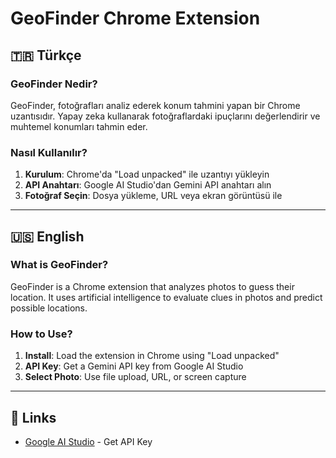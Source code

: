 # GeoFinder Chrome Extension

## 🇹🇷 Türkçe

### GeoFinder Nedir?
GeoFinder, fotoğrafları analiz ederek konum tahmini yapan bir Chrome uzantısıdır. Yapay zeka kullanarak fotoğraflardaki ipuçlarını değerlendirir ve muhtemel konumları tahmin eder.

### Nasıl Kullanılır?
1. **Kurulum**: Chrome'da "Load unpacked" ile uzantıyı yükleyin
2. **API Anahtarı**: Google AI Studio'dan Gemini API anahtarı alın
3. **Fotoğraf Seçin**: Dosya yükleme, URL veya ekran görüntüsü ile

---
## 🇺🇸 English

### What is GeoFinder?
GeoFinder is a Chrome extension that analyzes photos to guess their location. It uses artificial intelligence to evaluate clues in photos and predict possible locations.

### How to Use?
1. **Install**: Load the extension in Chrome using "Load unpacked"
2. **API Key**: Get a Gemini API key from Google AI Studio
3. **Select Photo**: Use file upload, URL, or screen capture

---

## 🔗 Links
- [Google AI Studio](https://ai.google.dev/) - Get API Key
